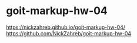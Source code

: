 # goit-markup-hw-04
https://nickzahreb.github.io/goit-markup-hw-04/
https://github.com/NickZahreb/goit-markup-hw-04
